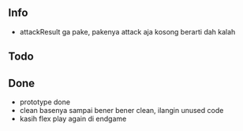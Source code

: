 ## Info
- attackResult ga pake, pakenya attack aja kosong berarti dah kalah

## Todo


## Done
- prototype done
- clean basenya sampai bener bener clean, ilangin unused code
- kasih flex play again di endgame
